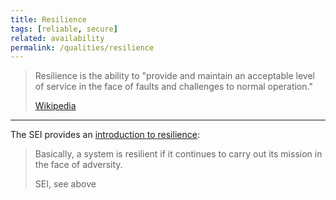 ```yaml
---
title: Resilience
tags: [reliable, secure]
related: availability
permalink: /qualities/resilience
---
```


>Resilience is the ability to "provide and maintain an acceptable level of service in the face of faults and challenges to normal operation."
>
>[Wikipedia](https://en.wikipedia.org/wiki/Resilience_(network))

<hr>

The SEI provides an [introduction to resilience](https://insights.sei.cmu.edu/blog/system-resilience-what-exactly-is-it/):

>Basically, a system is resilient if it continues to carry out its mission in the face of adversity.
>
>SEI, see above